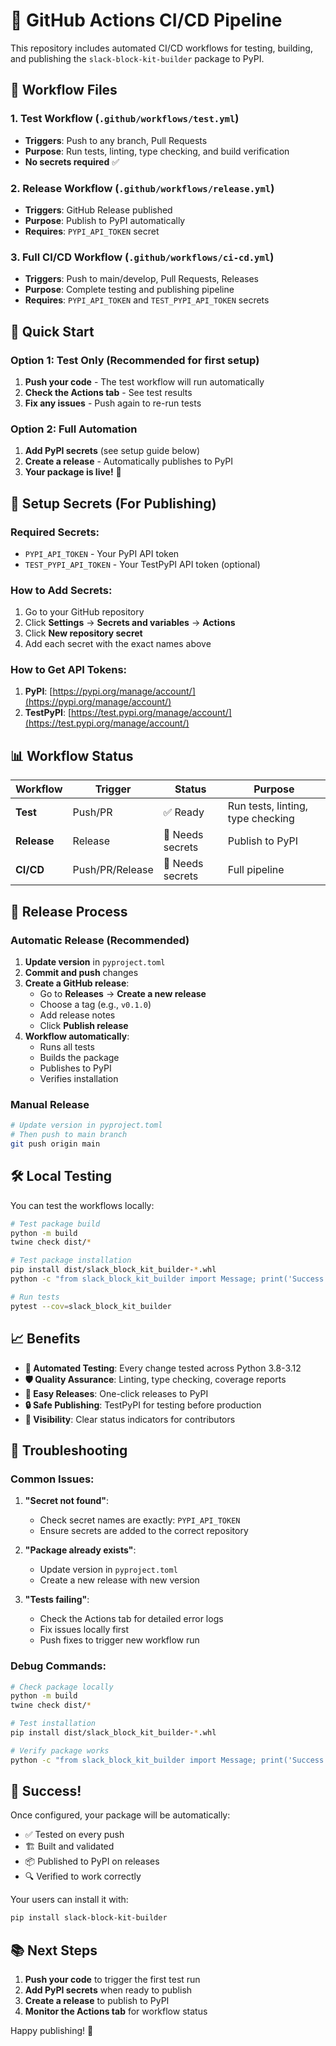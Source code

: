# 🚀 GitHub Actions CI/CD Pipeline

This repository includes automated CI/CD workflows for testing, building, and publishing the `slack-block-kit-builder` package to PyPI.

## 📁 Workflow Files

### 1. **Test Workflow** (`.github/workflows/test.yml`)
- **Triggers**: Push to any branch, Pull Requests
- **Purpose**: Run tests, linting, type checking, and build verification
- **No secrets required** ✅

### 2. **Release Workflow** (`.github/workflows/release.yml`)
- **Triggers**: GitHub Release published
- **Purpose**: Publish to PyPI automatically
- **Requires**: `PYPI_API_TOKEN` secret

### 3. **Full CI/CD Workflow** (`.github/workflows/ci-cd.yml`)
- **Triggers**: Push to main/develop, Pull Requests, Releases
- **Purpose**: Complete testing and publishing pipeline
- **Requires**: `PYPI_API_TOKEN` and `TEST_PYPI_API_TOKEN` secrets

## 🎯 Quick Start

### Option 1: Test Only (Recommended for first setup)
1. **Push your code** - The test workflow will run automatically
2. **Check the Actions tab** - See test results
3. **Fix any issues** - Push again to re-run tests

### Option 2: Full Automation
1. **Add PyPI secrets** (see setup guide below)
2. **Create a release** - Automatically publishes to PyPI
3. **Your package is live!** 🎉

## 🔐 Setup Secrets (For Publishing)

### Required Secrets:
- `PYPI_API_TOKEN` - Your PyPI API token
- `TEST_PYPI_API_TOKEN` - Your TestPyPI API token (optional)

### How to Add Secrets:
1. Go to your GitHub repository
2. Click **Settings** → **Secrets and variables** → **Actions**
3. Click **New repository secret**
4. Add each secret with the exact names above

### How to Get API Tokens:
1. **PyPI**: [https://pypi.org/manage/account/](https://pypi.org/manage/account/)
2. **TestPyPI**: [https://test.pypi.org/manage/account/](https://test.pypi.org/manage/account/)

## 📊 Workflow Status

| Workflow | Trigger | Status | Purpose |
|----------|---------|--------|---------|
| **Test** | Push/PR | ✅ Ready | Run tests, linting, type checking |
| **Release** | Release | 🔐 Needs secrets | Publish to PyPI |
| **CI/CD** | Push/PR/Release | 🔐 Needs secrets | Full pipeline |

## 🚀 Release Process

### Automatic Release (Recommended)
1. **Update version** in `pyproject.toml`
2. **Commit and push** changes
3. **Create a GitHub release**:
   - Go to **Releases** → **Create a new release**
   - Choose a tag (e.g., `v0.1.0`)
   - Add release notes
   - Click **Publish release**
4. **Workflow automatically**:
   - Runs all tests
   - Builds the package
   - Publishes to PyPI
   - Verifies installation

### Manual Release
```bash
# Update version in pyproject.toml
# Then push to main branch
git push origin main
```

## 🛠️ Local Testing

You can test the workflows locally:

```bash
# Test package build
python -m build
twine check dist/*

# Test package installation
pip install dist/slack_block_kit_builder-*.whl
python -c "from slack_block_kit_builder import Message; print('Success!')"

# Run tests
pytest --cov=slack_block_kit_builder
```

## 📈 Benefits

- **🔄 Automated Testing**: Every change tested across Python 3.8-3.12
- **🛡️ Quality Assurance**: Linting, type checking, coverage reports
- **🚀 Easy Releases**: One-click releases to PyPI
- **🔒 Safe Publishing**: TestPyPI for testing before production
- **👀 Visibility**: Clear status indicators for contributors

## 🔧 Troubleshooting

### Common Issues:

1. **"Secret not found"**:
   - Check secret names are exactly: `PYPI_API_TOKEN`
   - Ensure secrets are added to the correct repository

2. **"Package already exists"**:
   - Update version in `pyproject.toml`
   - Create a new release with new version

3. **"Tests failing"**:
   - Check the Actions tab for detailed error logs
   - Fix issues locally first
   - Push fixes to trigger new workflow run

### Debug Commands:
```bash
# Check package locally
python -m build
twine check dist/*

# Test installation
pip install dist/slack_block_kit_builder-*.whl

# Verify package works
python -c "from slack_block_kit_builder import Message; print('Success!')"
```

## 🎉 Success!

Once configured, your package will be automatically:
- ✅ Tested on every push
- 🏗️ Built and validated
- 📦 Published to PyPI on releases
- 🔍 Verified to work correctly

Your users can install it with:
```bash
pip install slack-block-kit-builder
```

## 📚 Next Steps

1. **Push your code** to trigger the first test run
2. **Add PyPI secrets** when ready to publish
3. **Create a release** to publish to PyPI
4. **Monitor the Actions tab** for workflow status

Happy publishing! 🚀
